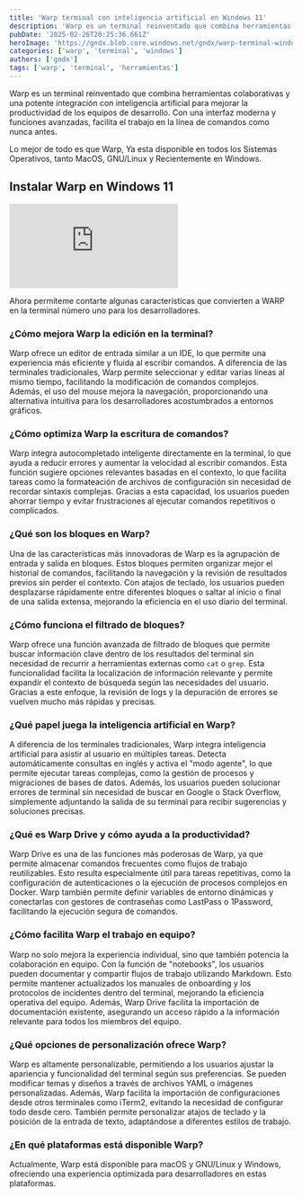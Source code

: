 ```yaml
---
title: 'Warp terminal con inteligencia artificial en Windows 11'
description: 'Warp es un terminal reinventado que combina herramientas colaborativas y una potente integración con inteligencia artificial para mejorar la productividad de los equipos de desarrollo. Con una interfaz moderna y funciones avanzadas, facilita el trabajo en la línea de comandos como nunca antes.'
pubDate: '2025-02-26T20:25:36.661Z'
heroImage: 'https://gndx.blob.core.windows.net/gndx/warp-terminal-windows-11.png'
categories: ['warp', 'terminal', 'windows']
authors: ['gndx']
tags: ['warp', 'terminal', 'herramientas']
---
```


Warp es un terminal reinventado que combina herramientas colaborativas y una potente integración con inteligencia artificial para mejorar la productividad de los equipos de desarrollo. Con una interfaz moderna y funciones avanzadas, facilita el trabajo en la línea de comandos como nunca antes.

Lo mejor de todo es que Warp, Ya esta disponible en todos los Sistemas Operativos, tanto MacOS, GNU/Linux y Recientemente en Windows.

## Instalar Warp en Windows 11

<div className="video-wrapper mb-4">
<iframe src="https://www.youtube.com/embed/9e7Qw7nKHBs?si=kVdnykb5nQIRE438" title="YouTube video player" frameborder="0" allow="accelerometer; autoplay; clipboard-write; encrypted-media; gyroscope; picture-in-picture; web-share" referrerpolicy="strict-origin-when-cross-origin" allowfullscreen></iframe>
</div>

Ahora permíteme contarte algunas características que convierten a WARP en la terminal número uno para los desarrolladores.

### ¿Cómo mejora Warp la edición en la terminal?

Warp ofrece un editor de entrada similar a un IDE, lo que permite una experiencia más eficiente y fluida al escribir comandos. A diferencia de las terminales tradicionales, Warp permite seleccionar y editar varias líneas al mismo tiempo, facilitando la modificación de comandos complejos. Además, el uso del mouse mejora la navegación, proporcionando una alternativa intuitiva para los desarrolladores acostumbrados a entornos gráficos.

### ¿Cómo optimiza Warp la escritura de comandos?

Warp integra autocompletado inteligente directamente en la terminal, lo que ayuda a reducir errores y aumentar la velocidad al escribir comandos. Esta función sugiere opciones relevantes basadas en el contexto, lo que facilita tareas como la formateación de archivos de configuración sin necesidad de recordar sintaxis complejas. Gracias a esta capacidad, los usuarios pueden ahorrar tiempo y evitar frustraciones al ejecutar comandos repetitivos o complicados.

### ¿Qué son los bloques en Warp?

Una de las características más innovadoras de Warp es la agrupación de entrada y salida en bloques. Estos bloques permiten organizar mejor el historial de comandos, facilitando la navegación y la revisión de resultados previos sin perder el contexto. Con atajos de teclado, los usuarios pueden desplazarse rápidamente entre diferentes bloques o saltar al inicio o final de una salida extensa, mejorando la eficiencia en el uso diario del terminal.

### ¿Cómo funciona el filtrado de bloques?

Warp ofrece una función avanzada de filtrado de bloques que permite buscar información clave dentro de los resultados del terminal sin necesidad de recurrir a herramientas externas como `cat` o `grep`. Esta funcionalidad facilita la localización de información relevante y permite expandir el contexto de búsqueda según las necesidades del usuario. Gracias a este enfoque, la revisión de logs y la depuración de errores se vuelven mucho más rápidas y precisas.

### ¿Qué papel juega la inteligencia artificial en Warp?

A diferencia de los terminales tradicionales, Warp integra inteligencia artificial para asistir al usuario en múltiples tareas. Detecta automáticamente consultas en inglés y activa el "modo agente", lo que permite ejecutar tareas complejas, como la gestión de procesos y migraciones de bases de datos. Además, los usuarios pueden solucionar errores de terminal sin necesidad de buscar en Google o Stack Overflow, simplemente adjuntando la salida de su terminal para recibir sugerencias y soluciones precisas.

### ¿Qué es Warp Drive y cómo ayuda a la productividad?

Warp Drive es una de las funciones más poderosas de Warp, ya que permite almacenar comandos frecuentes como flujos de trabajo reutilizables. Esto resulta especialmente útil para tareas repetitivas, como la configuración de autenticaciones o la ejecución de procesos complejos en Docker. Warp también permite definir variables de entorno dinámicas y conectarlas con gestores de contraseñas como LastPass o 1Password, facilitando la ejecución segura de comandos.

### ¿Cómo facilita Warp el trabajo en equipo?

Warp no solo mejora la experiencia individual, sino que también potencia la colaboración en equipo. Con la función de "notebooks", los usuarios pueden documentar y compartir flujos de trabajo utilizando Markdown. Esto permite mantener actualizados los manuales de onboarding y los protocolos de incidentes dentro del terminal, mejorando la eficiencia operativa del equipo. Además, Warp Drive facilita la importación de documentación existente, asegurando un acceso rápido a la información relevante para todos los miembros del equipo.

### ¿Qué opciones de personalización ofrece Warp?

Warp es altamente personalizable, permitiendo a los usuarios ajustar la apariencia y funcionalidad del terminal según sus preferencias. Se pueden modificar temas y diseños a través de archivos YAML o imágenes personalizadas. Además, Warp facilita la importación de configuraciones desde otros terminales como iTerm2, evitando la necesidad de configurar todo desde cero. También permite personalizar atajos de teclado y la posición de la entrada de texto, adaptándose a diferentes estilos de trabajo.

### ¿En qué plataformas está disponible Warp?

Actualmente, Warp está disponible para macOS y GNU/Linux y Windows, ofreciendo una experiencia optimizada para desarrolladores en estas plataformas.
